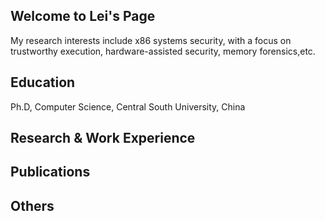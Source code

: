 ## Welcome to Lei's Page

My research interests include x86 systems security, with a focus on  trustworthy execution, hardware-assisted security, memory forensics,etc.

## Education

Ph.D, Computer Science, Central South University, China


## Research & Work Experience

## Publications

## Others
 
